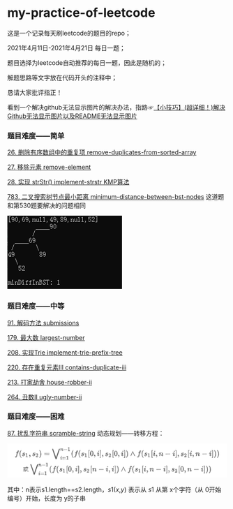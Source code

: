 # my-practice-of-leetcode

这是一个记录每天刷leetcode的题目的repo；

2021年4月11日-2021年4月21日 每日一题；

题目选择为leetcode自动推荐的每日一题，因此是随机的；

解题思路等文字放在代码开头的注释中；

恳请大家批评指正！

看到一个解决github无法显示图片的解决办法，指路☞[【小技巧】(超详细！)解决Github无法显示图片以及README无法显示图片](https://blog.csdn.net/qq_41709370/article/details/106282229)

### 题目难度——简单

[26. 删除有序数组中的重复项 remove-duplicates-from-sorted-array](https://github.com/honeysuckcle/my-practice-of-leetcode/blob/main/easy/26%20remove-duplicates-from-sorted-array.cpp)

[27. 移除元素 remove-element](https://github.com/honeysuckcle/my-practice-of-leetcode/blob/main/easy/27%20remove-element.cpp)

[28. 实现 strStr() implement-strstr KMP算法](https://github.com/honeysuckcle/my-practice-of-leetcode/blob/main/easy/28实现strStr.cpp)

[783. 二叉搜索树节点最小距离 minimum-distance-between-bst-nodes](https://github.com/honeysuckcle/my-practice-of-leetcode/blob/main/easy/783%20%E4%BA%8C%E5%8F%89%E6%90%9C%E7%B4%A2%E6%A0%91%E8%8A%82%E7%82%B9%E6%9C%80%E5%B0%8F%E8%B7%9D%E7%A6%BB%20AC.cpp)
这道题和第530题要解决的问题相同

![783 运行截图 /pic/783.jpg](pic/783.jpg)


### 题目难度——中等

[91. 解码方法 submissions](https://github.com/honeysuckcle/my-practice-of-leetcode/blob/main/medium/91submissions.cpp)

[179. 最大数 largest-number](https://github.com/honeysuckcle/my-practice-of-leetcode/blob/main/medium/179%20%E6%9C%80%E5%A4%A7%E6%95%B0%20AC.cpp)

[208. 实现Trie implement-trie-prefix-tree](https://github.com/honeysuckcle/my-practice-of-leetcode/blob/main/medium/208%20%E5%AE%9E%E7%8E%B0Trie%20AC.cpp)

[220. 存在重复元素Ⅲ contains-duplicate-iii](https://github.com/honeysuckcle/my-practice-of-leetcode/blob/main/medium/220%20contains-duplicate-iii.cpp)

[213. 打家劫舍 house-robber-ii](https://github.com/honeysuckcle/my-practice-of-leetcode/blob/main/medium/213%20%E6%89%93%E5%AE%B6%E5%8A%AB%E8%88%8D%E2%85%A1%20AC%200ms.cpp)

[264. 丑数Ⅱ ugly-number-ii](https://github.com/honeysuckcle/my-practice-of-leetcode/blob/main/medium/264%20%E4%B8%91%E6%95%B02%20AC.cpp)

### 题目难度——困难

[87. 扰乱字符串 scramble-string](https://github.com/honeysuckcle/my-practice-of-leetcode/blob/main/hard/87%20scramble-string.cpp)
动态规划——转移方程：

![转移方程 /pic/87.png](./pic/87.png)

其中：n表示s1.length==s2.length，*s*1(*x*,*y*) 表示从 *s*1 从第 x个字符（从 0开始编号）开始，长度为 y的子串
